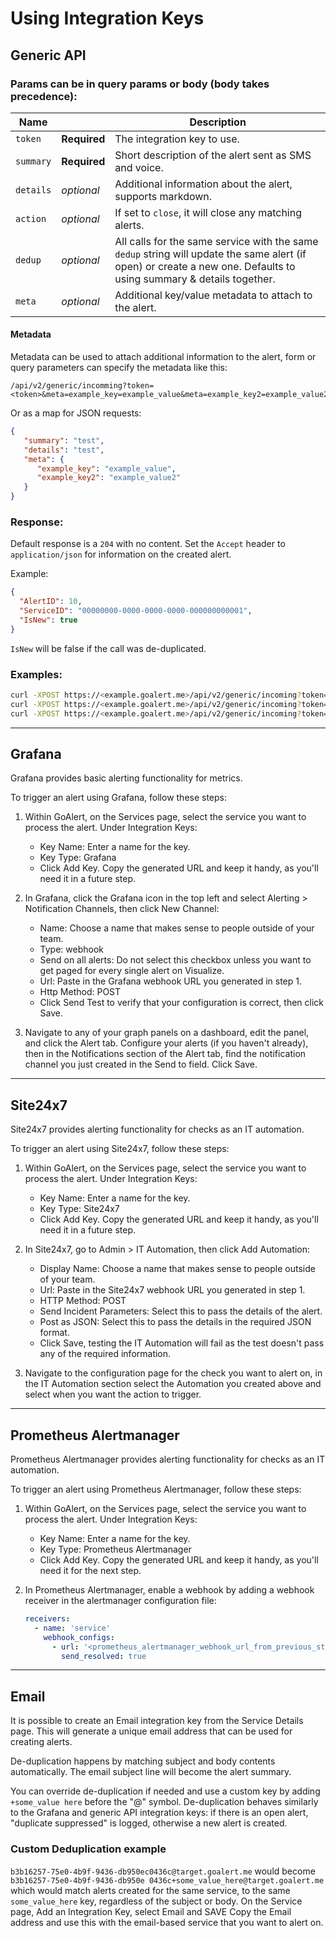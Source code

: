 # Using Integration Keys

## Generic API

### Params can be in query params or body (body takes precedence):

| Name      |              | Description                                                                                                                                                         |
| --------- | ------------ | ------------------------------------------------------------------------------------------------------------------------------------------------------------------- |
| `token`   | **Required** | The integration key to use.                                                                                                                                         |
| `summary` | **Required** | Short description of the alert sent as SMS and voice.                                                                                                               |
| `details` | _optional_   | Additional information about the alert, supports markdown.                                                                                                          |
| `action`  | _optional_   | If set to `close`, it will close any matching alerts.                                                                                                               |
| `dedup`   | _optional_   | All calls for the same service with the same `dedup` string will update the same alert (if open) or create a new one. Defaults to using summary & details together. |
| `meta`    | _optional_   | Additional key/value metadata to attach to the alert.                                                                                                               |

#### Metadata

Metadata can be used to attach additional information to the alert, form or query parameters can specify the metadata like this:

```url
/api/v2/generic/incomming?token=<token>&meta=example_key=example_value&meta=example_key2=example_value2
```

Or as a map for JSON requests:
```json
{
   "summary": "test",
   "details": "test",
   "meta": {
      "example_key": "example_value",
      "example_key2": "example_value2"
   }
}
```


### Response:

Default response is a `204` with no content. Set the `Accept` header to `application/json` for information on the created alert.

Example:

```json
{
  "AlertID": 10,
  "ServiceID": "00000000-0000-0000-0000-000000000001",
  "IsNew": true
}
```

`IsNew` will be false if the call was de-duplicated.

### Examples:

```bash
curl -XPOST https://<example.goalert.me>/api/v2/generic/incoming?token=key-here&summary=test&details=test
curl -XPOST https://<example.goalert.me>/api/v2/generic/incoming?token=key-here&summary=test&dedup=disk-check
curl -XPOST https://<example.goalert.me>/api/v2/generic/incoming?token=key-here&summary=test&action=close
```

---

## Grafana

Grafana provides basic alerting functionality for metrics.

To trigger an alert using Grafana, follow these steps:

1. Within GoAlert, on the Services page, select the service you want to process the alert. Under Integration Keys:

   - Key Name: Enter a name for the key.
   - Key Type: Grafana
   - Click Add Key. Copy the generated URL and keep it handy, as you'll need it in a future step.

2. In Grafana, click the Grafana icon in the top left and select Alerting > Notification Channels, then click New Channel:

   - Name: Choose a name that makes sense to people outside of your team.
   - Type: webhook
   - Send on all alerts: Do not select this checkbox unless you want to get paged for every single alert on Visualize.
   - Url: Paste in the Grafana webhook URL you generated in step 1.
   - Http Method: POST
   - Click Send Test to verify that your configuration is correct, then click Save.

3. Navigate to any of your graph panels on a dashboard, edit the panel, and click the Alert tab. Configure your alerts (if you haven't already), then in the Notifications section of the Alert tab, find the notification channel you just created in the Send to field. Click Save.

---

## Site24x7

Site24x7 provides alerting functionality for checks as an IT automation.

To trigger an alert using Site24x7, follow these steps:

1. Within GoAlert, on the Services page, select the service you want to process the alert. Under Integration Keys:

   - Key Name: Enter a name for the key.
   - Key Type: Site24x7
   - Click Add Key. Copy the generated URL and keep it handy, as you'll need it in a future step.

2. In Site24x7, go to Admin > IT Automation, then click Add Automation:

   - Display Name: Choose a name that makes sense to people outside of your team.
   - Url: Paste in the Site24x7 webhook URL you generated in step 1.
   - HTTP Method: POST
   - Send Incident Parameters: Select this to pass the details of the alert.
   - Post as JSON: Select this to pass the details in the required JSON format.
   - Click Save, testing the IT Automation will fail as the test doesn't pass any of the required information.

3. Navigate to the configuration page for the check you want to alert on, in the IT Automation section select the Automation you created above and select when you want the action to trigger.

---

## Prometheus Alertmanager

Prometheus Alertmanager provides alerting functionality for checks as an IT automation.

To trigger an alert using Prometheus Alertmanager, follow these steps:

1. Within GoAlert, on the Services page, select the service you want to process the alert. Under Integration Keys:

   - Key Name: Enter a name for the key.
   - Key Type: Prometheus Alertmanager
   - Click Add Key. Copy the generated URL and keep it handy, as you'll need it for the next step.

2. In Prometheus Alertmanager, enable a webhook by adding a webhook receiver in the alertmanager configuration file:

   ```yaml
   receivers:
     - name: 'service'
       webhook_configs:
         - url: '<prometheus_alertmanager_webhook_url_from_previous_step>'
           send_resolved: true
   ```

---

## Email

It is possible to create an Email integration key from the Service Details page. This will generate a unique email address that can be used for creating alerts.

De-duplication happens by matching subject and body contents automatically. The email subject line will become the alert summary.

You can override de-duplication if needed and use a custom key by adding
`+some_value here`
before the "@" symbol. De-duplication behaves similarly to the Grafana and generic API integration keys: if there is an open alert, "duplicate suppressed" is logged, otherwise a new alert is created.

### Custom Deduplication example

`b3b16257-75e0-4b9f-9436-db950ec0436c@target.goalert.me`
would become
`b3b16257-75e0-4b9f-9436-db950e 0436c+some_value_here@target.goalert.me`
which would match alerts created for the same service, to the same
`some_value_here`
key, regardless of the subject or body.
On the Service page, Add an Integration Key, select Email and SAVE Copy the Email address and use this with the email-based service that you want to alert on.
